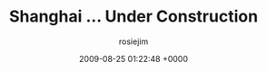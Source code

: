 ---
blog: travel
date: 2009-08-25 01:22:48 +0000
title: "Shanghai ... Under Construction"
author: rosiejim
permalink: /china/shanghai/china-2009/shanghai-under-construction/
---